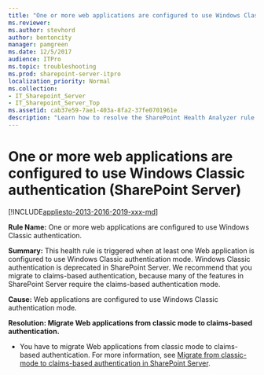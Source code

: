 ```yaml
---
title: "One or more web applications are configured to use Windows Classic authentication (SharePoint Server)"
ms.reviewer: 
ms.author: stevhord
author: bentoncity
manager: pamgreen
ms.date: 12/5/2017
audience: ITPro
ms.topic: troubleshooting
ms.prod: sharepoint-server-itpro
localization_priority: Normal
ms.collection:
- IT_Sharepoint_Server
- IT_Sharepoint_Server_Top
ms.assetid: cab37e59-7ae1-403a-8fa2-37fe0701961e
description: "Learn how to resolve the SharePoint Health Analyzer rule: One or more web applications are configured to use Windows Classic authentication, for SharePoint Server."
---
```


# One or more web applications are configured to use Windows Classic authentication (SharePoint Server)

[!INCLUDE[appliesto-2013-2016-2019-xxx-md](../includes/appliesto-2013-2016-2019-xxx-md.md)]
  
 **Rule Name:** One or more web applications are configured to use Windows Classic authentication. 
  
 **Summary:** This health rule is triggered when at least one Web application is configured to use Windows Classic authentication mode. Windows Classic authentication is deprecated in SharePoint Server. We recommend that you migrate to claims-based authentication, because many of the features in SharePoint Server require the claims-based authentication mode. 
  
 **Cause:** Web applications are configured to use Windows Classic authentication mode. 
  
 **Resolution: Migrate Web applications from classic mode to claims-based authentication.**
  
- You have to migrate Web applications from classic mode to claims-based authentication. For more information, see [Migrate from classic-mode to claims-based authentication in SharePoint Server](/previous-versions/office/sharepoint-server-2010/gg251985(v=office.14)).
    

